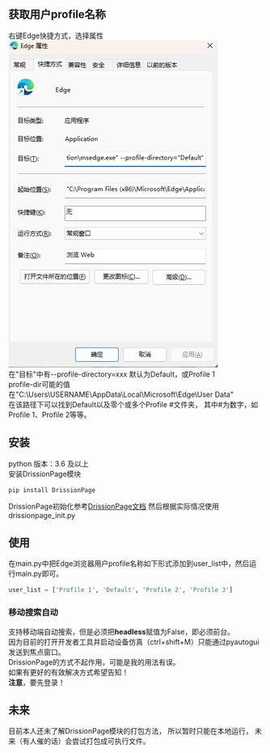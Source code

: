 ## 获取用户profile名称
右键Edge快捷方式，选择属性  
![img_1.png](https://github.com/srsng/little-things/blob/main/AutoRewards/img_1.png)  
在"目标"中有--profile-directory=xxx
默认为Default，或Profile 1  
profile-dir可能的值在"C:\Users\USERNAME\AppData\Local\Microsoft\Edge\User Data"  
在该路径下可以找到Default以及零个或多个Profile #文件夹，
其中#为数字，如Profile 1、Profile 2等等。
## 安装
python 版本：3.6 及以上  
安装DrissionPage模块
```shell
pip install DrissionPage
```
DrissionPage初始化参考[DrissionPage文档](http://g1879.gitee.io/drissionpagedocs/get_start/before_start/#_3)
然后根据实际情况使用drissionpage_init.py
## 使用
在main.py中把Edge浏览器用户profile名称如下形式添加到user_list中，然后运行main.py即可。
```python
user_list = ['Profile 1', 'Default', 'Profile 2', 'Profile 3']
```
### 移动搜索自动
支持移动端自动搜索，但是必须把**headless**赋值为False，即必须前台。  
因为目前的打开开发者工具并启动设备仿真（ctrl+shift+M）只能通过pyautogui发送到焦点窗口。  
DrissionPage的方式不起作用，可能是我的用法有误。  
如果有更好的有效解决方式希望告知！  
**注意**，要先登录！

## 未来
目前本人还未了解DrissionPage模块的打包方法，
所以暂时只能在本地运行，
未来（有人催的话）会尝试打包成可执行文件。
